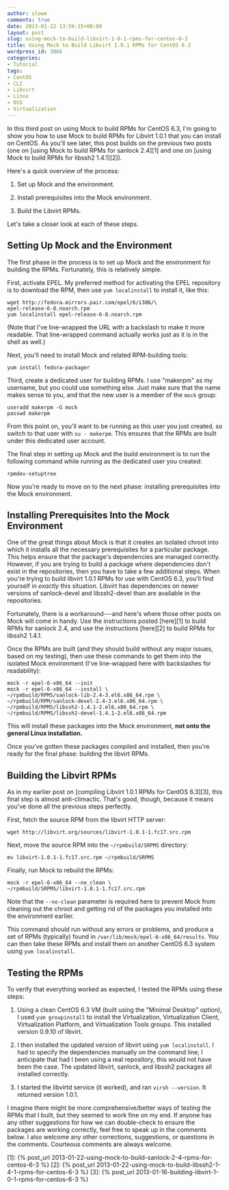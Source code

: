 ```yaml
---
author: slowe
comments: true
date: 2013-01-22 13:59:15+00:00
layout: post
slug: using-mock-to-build-libvirt-1-0-1-rpms-for-centos-6-3
title: Using Mock to Build Libvirt 1.0.1 RPMs for CentOS 6.3
wordpress_id: 3066
categories:
- Tutorial
tags:
- CentOS
- CLI
- Libvirt
- Linux
- OSS
- Virtualization
---
```


In this third post on using Mock to build RPMs for CentOS 6.3, I'm going to show you how to use Mock to build RPMs for Libvirt 1.0.1 that you can install on CentOS. As you'll see later, this post builds on the previous two posts (one on [using Mock to build RPMs for sanlock 2.4][1] and one on [using Mock to build RPMs for libssh2 1.4.1][2]).

Here's a quick overview of the process:

1. Set up Mock and the environment.

2. Install prerequisites into the Mock environment.

3. Build the Libvirt RPMs.

Let's take a closer look at each of these steps.

## Setting Up Mock and the Environment

The first phase in the process is to set up Mock and the environment for building the RPMs. Fortunately, this is relatively simple.

First, activate EPEL. My preferred method for activating the EPEL repository is to download the RPM, then use `yum localinstall` to install it, like this:

    wget http://fedora.mirrors.pair.com/epel/6/i386/\
    epel-release-6-8.noarch.rpm
    yum localinstall epel-release-6-8.noarch.rpm

(Note that I've line-wrapped the URL with a backslash to make it more readable. That line-wrapped command actually works just as it is in the shell as well.)

Next, you'll need to install Mock and related RPM-building tools:

    yum install fedora-packager

Third, create a dedicated user for building RPMs. I use "makerpm" as my username, but you could use something else. Just make sure that the name makes sense to you, and that the new user is a member of the `mock` group:

    useradd makerpm -G mock
    passwd makerpm

From this point on, you'll want to be running as this user you just created, so switch to that user with `su - makerpm`. This ensures that the RPMs are built under this dedicated user account.

The final step in setting up Mock and the build environment is to run the following command while running as the dedicated user you created:

    rpmdev-setuptree

Now you're ready to move on to the next phase: installing prerequisites into the Mock environment.

## Installing Prerequisites Into the Mock Environment

One of the great things about Mock is that it creates an isolated chroot into which it installs all the necessary prerequisites for a particular package. This helps ensure that the package's dependencies are managed correctly. However, if you are trying to build a package where dependencies don't exist in the repositories, then you have to take a few additional steps. When you're trying to build libvirt 1.0.1 RPMs for use with CentOS 6.3, you'll find yourself in _exactly_ this situation. Libvirt has dependencies on newer versions of sanlock-devel and libssh2-devel than are available in the repositories.

Fortunately, there is a workaround---and here's where those other posts on Mock will come in handy. Use the instructions posted [here][1] to build RPMs for sanlock 2.4, and use the instructions [here][2] to build RPMs for libssh2 1.4.1.

Once the RPMs are built (and they should build without any major issues, based on my testing), then use these commands to get them into the isolated Mock environment (I've line-wrapped here with backslashes for readability):

    mock -r epel-6-x86_64 --init
    mock -r epel-6-x86_64 --install \
    ~/rpmbuild/RPMS/sanlock-lib-2.4-3.el6.x86_64.rpm \
    ~/rpmbuild/RPM/sanlock-devel-2.4-3.el6.x86_64.rpm \
    ~/rpmbuild/RPMS/libssh2-1.4.1-2.el6.x86_64.rpm \
    ~/rpmbuild/RPMS/libssh2-devel-1.4.1-2.el6.x86_64.rpm

This will install these packages into the Mock environment, **not onto the general Linux installation.**

Once you've gotten these packages compiled and installed, then you're ready for the final phase: building the libvirt RPMs.

## Building the Libvirt RPMs

As in my earlier post on [compiling Libvirt 1.0.1 RPMs for CentOS 6.3][3], this final step is almost anti-climactic. That's good, though, because it means you've done all the previous steps perfectly.

First, fetch the source RPM from the libvirt HTTP server:

    wget http://libvirt.org/sources/libvirt-1.0.1-1.fc17.src.rpm

Next, move the source RPM into the `~/rpmbuild/SRPMS` directory:

    mv libvirt-1.0.1-1.fc17.src.rpm ~/rpmbuild/SRPMS

Finally, run Mock to rebuild the RPMs:

    mock -r epel-6-x86_64 --no_clean \
    ~/rpmbuild/SRPMS/libvirt-1.0.1-1.fc17.src.rpm

Note that the `--no-clean` parameter is required here to prevent Mock from cleaning out the chroot and getting rid of the packages you installed into the environment earlier.

This command should run without any errors or problems, and produce a set of RPMs (typically) found in `/var/lib/mock/epel-6-x86_64/results`. You can then take these RPMs and install them on another CentOS 6.3 system using `yum localinstall`.

## Testing the RPMs

To verify that everything worked as expected, I tested the RPMs using these steps:

1. Using a clean CentOS 6.3 VM (built using the "Minimal Desktop" option), I used `yum groupinstall` to install the Virtualization, Virtualization Client, Virtualization Platform, and Virtualization Tools groups. This installed version 0.9.10 of libvirt.

2. I then installed the updated version of libvirt using `yum localinstall`. I had to specify the dependencies manually on the command line; I anticipate that had I been using a real repository, this would not have been the case. The updated libvirt, sanlock, and libssh2 packages all installed correctly.

3. I started the libvirtd service (it worked), and ran `virsh --version`. It returned version 1.0.1.

I imagine there might be more comprehensive/better ways of testing the RPMs that I built, but they seemed to work fine on my end. If anyone has any other suggestions for how we can double-check to ensure the packages are working correctly, feel free to speak up in the comments below. I also welcome any other corrections, suggestions, or questions in the comments. Courteous comments are always welcome.

[1]: {% post_url 2013-01-22-using-mock-to-build-sanlock-2-4-rpms-for-centos-6-3 %}
[2]: {% post_url 2013-01-22-using-mock-to-build-libssh2-1-4-1-rpms-for-centos-6-3 %}
[3]: {% post_url 2013-01-16-building-libvirt-1-0-1-rpms-for-centos-6-3 %}
